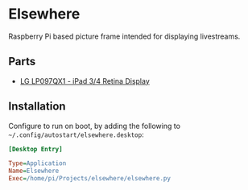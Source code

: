 # Elsewhere

Raspberry Pi based picture frame intended for displaying livestreams.

## Parts

- [LG LP097QX1 - iPad 3/4 Retina Display](https://www.adafruit.com/product/1751)

## Installation

Configure to run on boot, by adding the following to `~/.config/autostart/elsewhere.desktop`:

```ini
[Desktop Entry]

Type=Application
Name=Elsewhere
Exec=/home/pi/Projects/elsewhere/elsewhere.py
```
